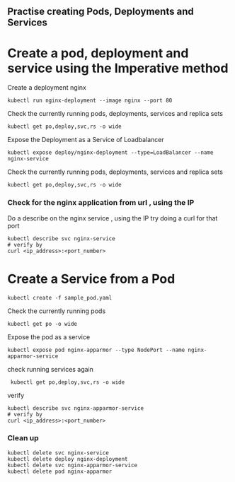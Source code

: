 
## Practise creating Pods, Deployments and Services

# Create a pod, deployment and service using the Imperative method
Create a deployment nginx

```
kubectl run nginx-deployment --image nginx --port 80
```

Check the currently running pods, deployments, services and replica sets

```
kubectl get po,deploy,svc,rs -o wide
```

Expose the Deployment as a Service of Loadbalancer 

```
kubectl expose deploy/nginx-deployment --type=LoadBalancer --name nginx-service 
```

Check the currently running pods, deployments, services and replica sets

```
kubectl get po,deploy,svc,rs -o wide
```

### Check for the nginx application from url , using the IP 
Do a describe on the nginx service , using the IP try doing a curl for that port

```
kubectl describe svc nginx-service
# verify by
curl <ip_address>:<port_number>
```

# Create a Service from a Pod

```
kubectl create -f sample_pod.yaml
```

Check the currently running pods

```
kubectl get po -o wide
```

Expose the pod as a service

```
kubectl expose pod nginx-apparmor --type NodePort --name nginx-apparmor-service
```

check running services again

```
 kubectl get po,deploy,svc,rs -o wide
```

verify

```
kubectl describe svc nginx-apparmor-service
# verify by
curl <ip_address>:<port_number>
```

### Clean up

```
kubectl delete svc nginx-service
kubectl delete deploy nginx-deployment
kubectl delete svc nginx-apparmor-service
kubectl delete pod nginx-apparmor
```
